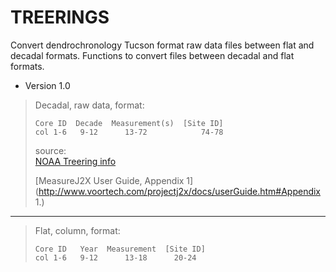 # TREERINGS
Convert dendrochronology Tucson format raw data files between flat and decadal formats.
Functions to convert files between decadal and flat formats.

* Version 1.0

> Decadal, raw data, format:  
> 
>     Core ID  Decade  Measurement(s)  [Site ID]  
>     col 1-6   9-12      13-72            74-78
> source:  
>    [NOAA Treering info](ftp://ftp.ncdc.noaa.gov/pub/data/paleo/treering/treeinfo.txt)  
>
>    [MeasureJ2X User Guide, Appendix 1](http://www.voortech.com/projectj2x/docs/userGuide.htm#Appendix 1.)  
- - - 
> Flat, column, format:  
>
>     Core ID   Year  Measurement  [Site ID]  
>     col 1-6   9-12      13-18      20-24  

